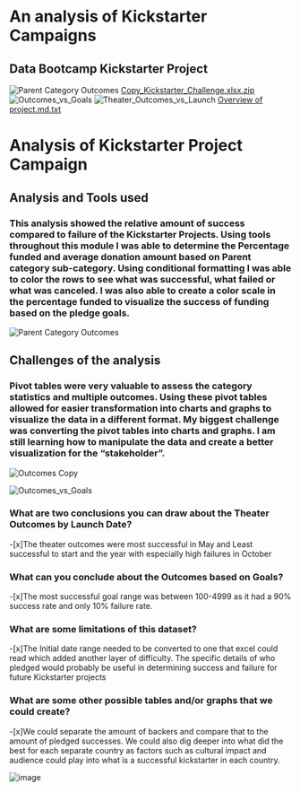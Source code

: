 # An analysis of Kickstarter Campaigns
Data Bootcamp Kickstarter Project
---
![Parent Category Outcomes](https://user-images.githubusercontent.com/100393032/162551663-b1622974-2b7a-4b10-851e-2dd72a28959d.png)
[Copy_Kickstarter_Challenge.xlsx.zip](https://github.com/PeterV84/Kickstarter-Project/files/8459931/Copy_Kickstarter_Challenge.xlsx.zip)
![Outcomes_vs_Goals](https://user-images.githubusercontent.com/100393032/162640373-f1775a0b-2552-40c9-a78e-f50f0509f248.png)
![Theater_Outcomes_vs_Launch](https://user-images.githubusercontent.com/100393032/162640378-2415312b-db54-407a-bff1-813ea392d0c8.png)
[Overview of project.md.txt](https://github.com/PeterV84/Kickstarter-Project/files/8459935/Overview.of.project.md.txt)
# Analysis of Kickstarter Project Campaign

## Analysis and Tools used

### This analysis showed the relative amount of success compared to failure of the Kickstarter Projects. Using tools throughout this module I was able to determine the Percentage funded and average donation amount based on Parent category sub-category. Using conditional formatting I was able to color the rows to see what was successful, what failed or what was canceled. I was also able to create a color scale in the percentage funded to visualize the success of funding based on the pledge goals.

![Parent Category Outcomes](https://user-images.githubusercontent.com/100393032/162640442-829f1951-2250-4789-b8a7-1abd0805c032.png)

## Challenges of the analysis

### Pivot tables were very valuable to assess the category statistics and multiple outcomes. Using these pivot tables allowed for easier transformation into charts and graphs to visualize the data in a different format. My biggest challenge was converting the pivot tables into charts and graphs. I am still learning how to manipulate the data and create a better visualization for the “stakeholder”.

![Outcomes Copy](https://user-images.githubusercontent.com/100393032/162640486-80c883f0-6c67-42bd-88bc-9cd3b3995636.png)

![Outcomes_vs_Goals](https://user-images.githubusercontent.com/100393032/162640463-0cf662ee-35e7-4bfe-9489-78d256b28832.png)


### What are two conclusions you can draw about the Theater Outcomes by Launch Date?
-[x]The theater outcomes were most successful in May and Least successful to start and the year with especially high failures in October
### What can you conclude about the Outcomes based on Goals?
-[x]The most successful goal range was between 100-4999 as it had a 90% success rate and only 10% failure rate.
### What are some limitations of this dataset?
-[x]The Initial date range needed to be converted to one that excel could read which added another layer of difficulty. The specific details of who pledged would probably be useful in determining success and failure for future Kickstarter projects
### What are some other possible tables and/or graphs that we could create?
-[x]We could separate the amount of backers and compare that to the amount of pledged successes. We could also dig deeper into what did the best for each separate country as factors such as cultural impact and audience could play into what is a successful kickstarter in each country.

![image](https://user-images.githubusercontent.com/100393032/162640428-450bcf15-e162-4a98-9719-aad0efdada79.png)
